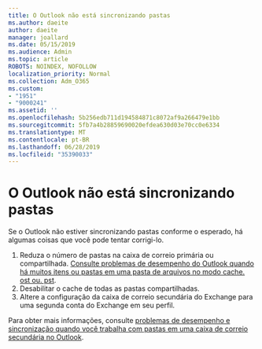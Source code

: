 ```yaml
---
title: O Outlook não está sincronizando pastas
ms.author: daeite
author: daeite
manager: joallard
ms.date: 05/15/2019
ms.audience: Admin
ms.topic: article
ROBOTS: NOINDEX, NOFOLLOW
localization_priority: Normal
ms.collection: Adm_O365
ms.custom:
- "1951"
- "9000241"
ms.assetid: ''
ms.openlocfilehash: 5b256edb711d194584871c8072af9a266479e1bb
ms.sourcegitcommit: 5fb7a4b28859690020efdea630d03e70cc0e6334
ms.translationtype: MT
ms.contentlocale: pt-BR
ms.lasthandoff: 06/28/2019
ms.locfileid: "35390033"
---
```

# <a name="outlook-not-synching-folders"></a>O Outlook não está sincronizando pastas

Se o Outlook não estiver sincronizando pastas conforme o esperado, há algumas coisas que você pode tentar corrigi-lo.

1. Reduza o número de pastas na caixa de correio primária ou compartilhada. [Consulte problemas de desempenho do Outlook quando há muitos itens ou pastas em uma pasta de arquivos no modo cache. ost ou. pst](https://support.microsoft.com/help/2768656).
2. Desabilitar o cache de todas as pastas compartilhadas.
3. Altere a configuração da caixa de correio secundária do Exchange para uma segunda conta do Exchange em seu perfil.

Para obter mais informações, consulte [problemas de desempenho e sincronização quando você trabalha com pastas em uma caixa de correio secundária no Outlook](https://support.microsoft.com/help/3115602).